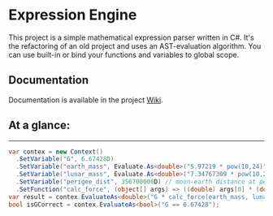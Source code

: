 # Expression Engine

This project is a simple mathematical expression parser written in C#. It's the refactoring of an old project and uses an AST-evaluation algorithm. You can use built-in or bind your functions and variables to global scope.

## Documentation

Documentation is available in the project [Wiki](https://github.com/gsscoder/exprengine/wiki).

## At a glance:
---
```csharp
var contex = new Context()
  .SetVariable("G", 6.67428D)
  .SetVariable("earth_mass", Evaluate.As<double>("5.97219 * pow(10,24)")) // 5.97219E+24 kg
  .SetVariable("lunar_mass", Evaluate.As<double>("7.34767309 * pow(10,22)")) // 7.34767309E+22 kg
  .SetVariable("perigee_dist", 356700000D) // moon-earth distance at perigee in m
  .SetFunction("calc_force", (object[] args) => ((double) args[0] * (double) args[1]) / Math.Pow((double) args[2], 2));
var result = contex.EvaluateAs<double>("G * calc_force(earth_mass, lunar_mass, perigee_dist)"); // 2.3018745174107073E+31
bool isGCorrect = contex.EvaluateAs<bool>("G == 6.67428");
```